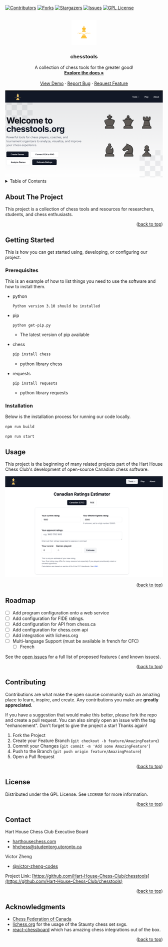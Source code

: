 <!-- Improved compatibility of back to top link: See: https://github.com/Hart-House-Chess-Club/chesstools/pull/73 -->
<a name="readme-top"></a>
<!--
*** Thanks for checking out the chesstools. If you have a suggestion
*** that would make this better, please fork the repo and create a pull request
*** or simply open an issue with the tag "enhancement".
*** Don't forget to give the project a star!
*** Thanks again! Now go create something AMAZING! :D
-->



<!-- PROJECT SHIELDS -->
<!--
*** I'm using markdown "reference style" links for readability.
*** Reference links are enclosed in brackets [ ] instead of parentheses ( ).
*** See the bottom of this document for the declaration of the reference variables
*** for contributors-url, forks-url, etc. This is an optional, concise syntax you may use.
*** https://www.markdownguide.org/basic-syntax/#reference-style-links
-->
[![Contributors][contributors-shield]][contributors-url]
[![Forks][forks-shield]][forks-url]
[![Stargazers][stars-shield]][stars-url]
[![Issues][issues-shield]][issues-url]
[![GPL License][license-shield]][license-url]

<!-- PROJECT LOGO -->
<br />
<div align="center">
  <a href="https://github.com/Hart-House-Chess-Club/chesstools">
    <img src="docs/chesstools.svg" alt="Logo" width="80" height="80">
  </a>

<h3 align="center">chesstools</h3>

  <p align="center">
    A collection of chess tools for the greater good!
    <br />
    <a href="https://github.com/Hart-House-Chess-Club/chesstools"><strong>Explore the docs »</strong></a>
    <br />
    <br />
    <a href="https://chesstools.org">View Demo</a>
    ·
    <a href="https://github.com/Hart-House-Chess-Club/chesstools/issues">Report Bug</a>
    ·
    <a href="https://github.com/Hart-House-Chess-Club/chesstools/issues">Request Feature</a>
  </p>
</div>

<!-- PROJECT SCREENSHOT -->
<div align="center">
  <a href="https://chesstools.org">
    <img src="docs/homepage.png" alt="Chesstools Homepage" width="800">
  </a>
</div>

<!-- TABLE OF CONTENTS -->
<details>
  <summary>Table of Contents</summary>
  <ol>
    <li>
      <a href="#about-the-project">About The Project</a>
      <ul>
        <li><a href="#built-with">Built With</a></li>
      </ul>
    </li>
    <li>
      <a href="#getting-started">Getting Started</a>
      <ul>
        <li><a href="#prerequisites">Prerequisites</a></li>
        <li><a href="#installation">Installation</a></li>
      </ul>
    </li>
    <li><a href="#usage">Usage</a></li>
    <li><a href="#roadmap">Roadmap</a></li>
    <li><a href="#contributing">Contributing</a></li>
    <li><a href="#license">License</a></li>
    <li><a href="#contact">Contact</a></li>
    <li><a href="#acknowledgments">Acknowledgments</a></li>
  </ol>
</details>



<!-- ABOUT THE PROJECT -->

## About The Project

<!-- ![Rating Calculator[chesstools]](src/chesstools/assets/CFC_ratings_over_time.png) -->


This project is a collection of chess tools and resources for researchers, students, and chess enthusiasts.

<p align="right">(<a href="#readme-top">back to top</a>)</p>

<!-- GETTING STARTED -->

## Getting Started

This is how you can get started using, developing, or configuring our project.

### Prerequisites

This is an example of how to list things you need to use the software and how to install them.

* python
  ```
  Python version 3.10 should be installed
  ```

* pip
  ```
  python get-pip.py
  ```
  - The latest version of pip available

* chess
  ```sh
  pip install chess
  ```
  - python library chess

* requests
  ```
  pip install requests
  ```
  - python library requests

<!-- ![Rating Calculator[chesstools]](src/ratings_calculator/assets/console_app_sample.png) -->


### Installation

Below is the installation process for running our code locally. 

`npm run build`

`npm run start`

<!-- USAGE EXAMPLES -->

## Usage

This project is the beginning of many related projects part of the Hart House Chess Club's development of open-source Canadian chess software.


<!-- PROJECT SCREENSHOT -->
<div align="center">
  <a href="https://chesstools.org">
    <img src="docs/estimator.png" alt="chesstools rating estimator" width="600">
  </a>
</div>

<p align="right">(<a href="#readme-top">back to top</a>)</p>



<!-- ROADMAP -->

## Roadmap

- [ ] Add program configuration onto a web service
- [ ] Add configuration for FIDE ratings. 
- [ ] Add configuration for API from chess.ca 
- [ ] Add configuration for chess.com api
- [ ] Add integration with lichess.org
- [ ] Multi-language Support (must be available in french for CFC)
    - [ ] French

See the [open issues](https://github.com/Hart-House-Chess-Club/chesstools/issues) for a full list of proposed features (
and known issues).

<p align="right">(<a href="#readme-top">back to top</a>)</p>


<!-- CONTRIBUTING -->

## Contributing

Contributions are what make the open source community such an amazing place to learn, inspire, and create. Any
contributions you make are **greatly appreciated**.

If you have a suggestion that would make this better, please fork the repo and create a pull request. You can also
simply open an issue with the tag "enhancement". Don't forget to give the project a star! Thanks again!

1. Fork the Project
2. Create your Feature Branch (`git checkout -b feature/AmazingFeature`)
3. Commit your Changes (`git commit -m 'Add some AmazingFeature'`)
4. Push to the Branch (`git push origin feature/AmazingFeature`)
5. Open a Pull Request

<p align="right">(<a href="#readme-top">back to top</a>)</p>



<!-- LICENSE -->

## License

Distributed under the GPL License. See `LICENSE` for more information.

<p align="right">(<a href="#readme-top">back to top</a>)</p>


<!-- CONTACT -->

## Contact

Hart House Chess Club Executive Board
- [harthousechess.com](https://harthousechess.com) 
- [hhchess@studentorg.utoronto.ca](mailto:hhchess@studentorg.utoronto.ca)

Victor Zheng 
- [@victor-zheng-codes](https://github.com/victor-zheng-codes)

Project Link: [https://github.com/Hart-House-Chess-Club/chesstools](https://github.com/Hart-House-Chess-Club/chesstools)

<p align="right">(<a href="#readme-top">back to top</a>)</p>


<!-- ACKNOWLEDGMENTS -->

## Acknowledgments

* [Chess Federation of Canada](https://chess.ca)
* [lichess.org](https://lichess.org) for the usage of the Staunty chess set svgs.
* [react-chessboard](https://github.com/Clariity/react-chessboard/) which has amazing chess integrations out of the box.

<p align="right">(<a href="#readme-top">back to top</a>)</p>




<!-- MARKDOWN LINKS & IMAGES -->
<!-- https://www.markdownguide.org/basic-syntax/#reference-style-links -->

[contributors-shield]: https://img.shields.io/github/contributors/Hart-House-Chess-Club/chesstools.svg?style=for-the-badge

[contributors-url]: https://github.com/Hart-House-Chess-Club/chesstools/graphs/contributors

[forks-shield]: https://img.shields.io/github/forks/Hart-House-Chess-Club/chesstools.svg?style=for-the-badge

[forks-url]: https://github.com/Hart-House-Chess-Club/chesstools/network/members

[stars-shield]: https://img.shields.io/github/stars/Hart-House-Chess-Club/chesstools.svg?style=for-the-badge

[stars-url]: https://github.com/Hart-House-Chess-Club/chesstools/stargazers

[issues-shield]: https://img.shields.io/github/issues/Hart-House-Chess-Club/chesstools.svg?style=for-the-badge

[issues-url]: https://github.com/Hart-House-Chess-Club/chesstools/issues

[license-shield]: https://img.shields.io/github/license/Hart-House-Chess-Club/chesstools.svg?style=for-the-badge

[license-url]: https://github.com/Hart-House-Chess-Club/chesstools/blob/master/LICENSE

[linkedin-shield]: https://img.shields.io/badge/-LinkedIn-black.svg?style=for-the-badge&logo=linkedin&colorB=555

[linkedin-url]: https://www.linkedin.com/company/Hart-House-Chess-Club/

[product-screenshot]: images/screenshot.png

